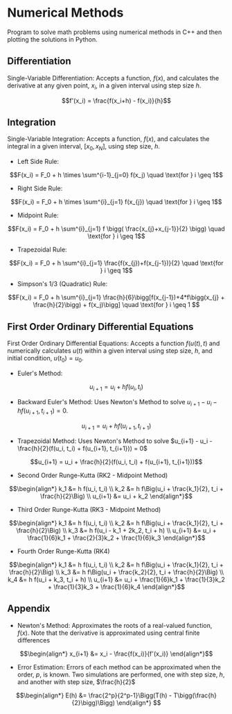 # Numerical Methods
Program to solve math problems using numerical methods in C++ and then plotting the solutions in Python.

## Differentiation
Single-Variable Differentiation: Accepts a function, $f(x)$, and calculates the derivative at any given point, $x_i$, in a given interval using step size $h$. 
```math
f'(x_i) =  \frac{f(x_i+h) - f(x_i)}{h}
```

## Integration
Single-Variable Integration: Accepts a function, $f(x)$, and calculates the integral in a given interval, $[x_0, x_N]$, using step size, $h$. 
* Left Side Rule: 
```math
F(x_i) = F_0 + h \times \sum^{i-1}_{j=0} f(x_j) \quad \text{for } i \geq 1
```
* Right Side Rule: 
```math
F(x_i) = F_0 + h \times \sum^{i}_{j=1} f(x_{j}) \quad \text{for } i \geq 1
```
* Midpoint Rule:
```math
F(x_i) = F_0 + h \sum^{i}_{j=1} f \bigg( \frac{x_{j}+x_{j-1}}{2} \bigg) \quad \text{for } i \geq 1
```
* Trapezoidal Rule:
```math
F(x_i) = F_0 + h \sum^{i}_{j=1} \frac{f(x_{j})+f(x_{j-1})}{2} \quad \text{for } i \geq 1
```
* Simpson's 1/3 (Quadratic) Rule:
```math
F(x_i) = F_0 + h \sum^{i}_{j=1} \frac{h}{6}\bigg[f(x_{j-1})+4*f\bigg(x_{j} + \frac{h}{2}\bigg) + f(x_j)\bigg] \quad \text{for } i \geq 1 
```
## First Order Ordinary Differential Equations
First Order Ordinary Differential Equations: Accepts a function $f(u(t), t)$ and numerically calculates $u(t)$ within a given interval using step size, $h$, and initial condition, $u(t_0)=u_0$.
* Euler's Method:
```math
u_{i+1} = u_i + hf(u_i,t_i)
```
* Backward Euler's Method: Uses Newton's Method to solve $u_{i+1} - u_i - hf(u_{i+1}, t_{i+1})=0$.
```math
u_{i+1} = u_i + hf(u_{i+1},t_{i+1})
```
* Trapezoidal Method: Uses Newton's Method to solve $u_{i+1} - u_i - \frac{h}{2}(f(u_i, t_i) + f(u_{i+1}, t_{i+1})) = 0$
```math
u_{i+1} = u_i + \frac{h}{2}(f(u_i, t_i) + f(u_{i+1}, t_{i+1}))
```
* Second Order Runge-Kutta (RK2 - Midpoint Method)
```math
\begin{align*}
k_1 &= h f(u_i, t_i) \\
k_2 &= h f\Big(u_i + \frac{k_1}{2}, t_i + \frac{h}{2}\Big) \\
u_{i+1} &= u_i + k_2
\end{align*}
```
* Third Order Runge-Kutta (RK3 - Midpoint Method)
```math
\begin{align*}
k_1 &= h f(u_i, t_i) \\
k_2 &= h f\Big(u_i + \frac{k_1}{2}, t_i + \frac{h}{2}\Big) \\
k_3 &= h f(u_i - k_1 + 2k_2, t_i + h) \\
u_{i+1} &= u_i + \frac{1}{6}k_1 + \frac{2}{3}k_2 + \frac{1}{6}k_3
\end{align*}
```
* Fourth Order Runge-Kutta (RK4)
```math
\begin{align*}
k_1 &= h f(u_i, t_i) \\
k_2 &= h f\Big(u_i + \frac{k_1}{2}, t_i + \frac{h}{2}\Big) \\
k_3 &= h f\Big(u_i + \frac{k_2}{2}, t_i + \frac{h}{2}\Big) \\
k_4 &= h f(u_i + k_3, t_i + h) \\
u_{i+1} &= u_i + \frac{1}{6}k_1 + \frac{1}{3}k_2 + \frac{1}{3}k_3 + \frac{1}{6}k_4
\end{align*}
```

## Appendix
* Newton's Method: Approximates the roots of a real-valued function, $f(x)$. Note that the derivative is approximated using central finite differences
```math
\begin{align*}
x_{i+1} &= x_i - \frac{f(x_i)}{f'(x_i)}
\end{align*}
```
* Error Estimation: Errors of each method can be approximated when the order, $p$, is known. Two simulations are performed, one with step size, $h$, and another with step size, $\frac{h}{2}$
```math
\begin{align*}
E(h) &= \frac{2^p}{2^p-1}\Bigg(T(h) - T\bigg(\frac{h}{2}\bigg)\Bigg)
\end{align*} 
```